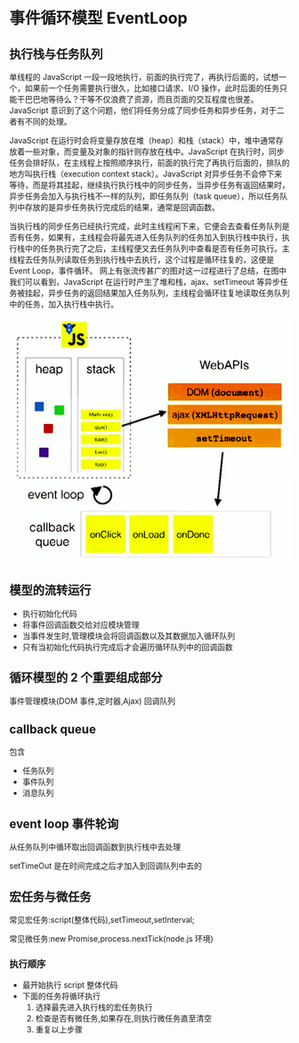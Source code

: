 # 事件循环模型 EventLoop

## 执行栈与任务队列

单线程的 JavaScript 一段一段地执行，前面的执行完了，再执行后面的，试想一个，如果前一个任务需要执行很久，比如接口请求、I/O 操作，此时后面的任务只能干巴巴地等待么？干等不仅浪费了资源，而且页面的交互程度也很差。JavaScript 意识到了这个问题，他们将任务分成了同步任务和异步任务，对于二者有不同的处理。

JavaScript 在运行时会将变量存放在堆（heap）和栈（stack）中，堆中通常存放着一些对象，而变量及对象的指针则存放在栈中。JavaScript 在执行时，同步任务会排好队，在主线程上按照顺序执行，前面的执行完了再执行后面的，排队的地方叫执行栈（execution context stack）。JavaScript 对异步任务不会停下来等待，而是将其挂起，继续执行执行栈中的同步任务，当异步任务有返回结果时，异步任务会加入与执行栈不一样的队列，即任务队列（task queue），所以任务队列中存放的是异步任务执行完成后的结果，通常是回调函数。

当执行栈的同步任务已经执行完成，此时主线程闲下来，它便会去查看任务队列是否有任务，如果有，主线程会将最先进入任务队列的任务加入到执行栈中执行，执行栈中的任务执行完了之后，主线程便又去任务队列中查看是否有任务可执行。主线程去任务队列读取任务到执行栈中去执行，这个过程是循环往复的，这便是 Event Loop，事件循环。
网上有张流传甚广的图对这一过程进行了总结，在图中我们可以看到，JavaScript 在运行时产生了堆和栈，ajax、setTimeout 等异步任务被挂起，异步任务的返回结果加入任务队列，主线程会循环往复地读取任务队列中的任务，加入执行栈中执行。

![tupian](eventloop.png)

## 模型的流转运行

- 执行初始化代码
- 将事件回调函数交给对应模块管理
- 当事件发生时,管理模块会将回调函数以及其数据加入循环队列
- 只有当初始化代码执行完成后才会遍历循环队列中的回调函数

## 循环模型的 2 个重要组成部分

事件管理模块(DOM 事件,定时器,Ajax)
回调队列

## callback queue

包含

- 任务队列
- 事件队列
- 消息队列

## event loop 事件轮询

从任务队列中循环取出回调函数到执行栈中去处理

setTimeOut 是在时间完成之后才加入到回调队列中去的

## 宏任务与微任务

常见宏任务:script(整体代码),setTimeout,setInterval;

常见微任务:new Promise,process.nextTick(node.js 环境)

### 执行顺序

- 最开始执行 script 整体代码
- 下面的任务将循环执行
  1. 选择最先进入执行栈的宏任务执行
  2. 检查是否有微任务,如果存在,则执行微任务直至清空
  3. 重复以上步骤
